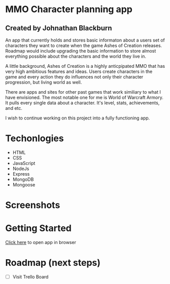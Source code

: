 MMO Character planning app
=======
Created by Johnathan Blackburn
-----------

An app that currently holds and stores basic informaton about a users set of characters they want to create when the game Ashes of Creation releases.
Roadmap would include upgrading the basic information to store almost everything possible about the characters and the world they live in.

A little background,
Ashes of Creation is a highly anticpipated MMO that has very high ambitious features and ideas.
Users create characters in the game and every action they do influences not only their character progression, but living world as well.

There are apps and sites for other past games that work similiary to what I have envisioned.
The most notable one for me is World of Warcraft Armory.
It pulls every single data about a character. It's level, stats, achievements, and etc.

I wish to continue working on this project into a fully functioning app.

# Techonlogies 

- HTML
- CSS
- JavaScript
- NodeJs
- Express
- MongoDB
- Mongoose

# Screenshots


# Getting Started
[Click here](https://character-planning-app.herokuapp.com/users) to open app in browser

# Roadmap (next steps)
- [ ] Visit Trello Board
